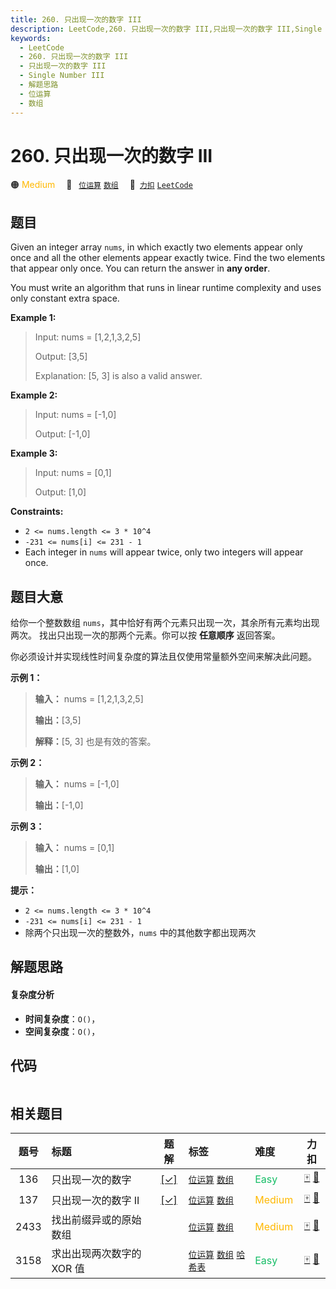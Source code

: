 ```yaml
---
title: 260. 只出现一次的数字 III
description: LeetCode,260. 只出现一次的数字 III,只出现一次的数字 III,Single Number III,解题思路,位运算,数组
keywords:
  - LeetCode
  - 260. 只出现一次的数字 III
  - 只出现一次的数字 III
  - Single Number III
  - 解题思路
  - 位运算
  - 数组
---
```


# 260. 只出现一次的数字 III

🟠 <font color=#ffb800>Medium</font>&emsp; 🔖&ensp; [`位运算`](/tag/bit-manipulation.md) [`数组`](/tag/array.md)&emsp; 🔗&ensp;[`力扣`](https://leetcode.cn/problems/single-number-iii) [`LeetCode`](https://leetcode.com/problems/single-number-iii)

## 题目

Given an integer array `nums`, in which exactly two elements appear only once
and all the other elements appear exactly twice. Find the two elements that
appear only once. You can return the answer in **any order**.

You must write an algorithm that runs in linear runtime complexity and uses
only constant extra space.



**Example 1:**

> Input: nums = [1,2,1,3,2,5]
> 
> Output: [3,5]
> 
> Explanation: [5, 3] is also a valid answer.

**Example 2:**

> Input: nums = [-1,0]
> 
> Output: [-1,0]

**Example 3:**

> Input: nums = [0,1]
> 
> Output: [1,0]

**Constraints:**

  * `2 <= nums.length <= 3 * 10^4`
  * `-231 <= nums[i] <= 231 - 1`
  * Each integer in `nums` will appear twice, only two integers will appear once.


## 题目大意

给你一个整数数组 `nums`，其中恰好有两个元素只出现一次，其余所有元素均出现两次。 找出只出现一次的那两个元素。你可以按 **任意顺序** 返回答案。

你必须设计并实现线性时间复杂度的算法且仅使用常量额外空间来解决此问题。



**示例 1：**

> 
> 
> 
> 
> 
> **输入：** nums = [1,2,1,3,2,5]
> 
> **输出：**[3,5]
> 
> **解释：**[5, 3] 也是有效的答案。
> 
> 

**示例 2：**

> 
> 
> 
> 
> 
> **输入：** nums = [-1,0]
> 
> **输出：**[-1,0]
> 
> 

**示例 3：**

> 
> 
> 
> 
> 
> **输入：** nums = [0,1]
> 
> **输出：**[1,0]
> 
> 



**提示：**

  * `2 <= nums.length <= 3 * 10^4`
  * `-231 <= nums[i] <= 231 - 1`
  * 除两个只出现一次的整数外，`nums` 中的其他数字都出现两次


## 解题思路

#### 复杂度分析

- **时间复杂度**：`O()`，
- **空间复杂度**：`O()`，

## 代码

```javascript

```

## 相关题目

<!-- prettier-ignore -->
| 题号 | 标题 | 题解 | 标签 | 难度 | 力扣 |
| :------: | :------ | :------: | :------ | :------ | :------: |
| 136 | 只出现一次的数字 | [[✓]](/problem/0136.md) |  [`位运算`](/tag/bit-manipulation.md) [`数组`](/tag/array.md) | <font color=#15bd66>Easy</font> | [🀄️](https://leetcode.cn/problems/single-number) [🔗](https://leetcode.com/problems/single-number) |
| 137 | 只出现一次的数字 II | [[✓]](/problem/0137.md) |  [`位运算`](/tag/bit-manipulation.md) [`数组`](/tag/array.md) | <font color=#ffb800>Medium</font> | [🀄️](https://leetcode.cn/problems/single-number-ii) [🔗](https://leetcode.com/problems/single-number-ii) |
| 2433 | 找出前缀异或的原始数组 |  |  [`位运算`](/tag/bit-manipulation.md) [`数组`](/tag/array.md) | <font color=#ffb800>Medium</font> | [🀄️](https://leetcode.cn/problems/find-the-original-array-of-prefix-xor) [🔗](https://leetcode.com/problems/find-the-original-array-of-prefix-xor) |
| 3158 | 求出出现两次数字的 XOR 值 |  |  [`位运算`](/tag/bit-manipulation.md) [`数组`](/tag/array.md) [`哈希表`](/tag/hash-table.md) | <font color=#15bd66>Easy</font> | [🀄️](https://leetcode.cn/problems/find-the-xor-of-numbers-which-appear-twice) [🔗](https://leetcode.com/problems/find-the-xor-of-numbers-which-appear-twice) |
